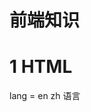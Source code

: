 # 前端知识

# 1 HTML

lang = en  zh 语言

<title>

```html
<meta charset="UTF-8" />
<meta http-equiv="Refresh" Content="2"/>
<meta http-equiv="Refresh" Content="2, url=http://xxxx.xx.xx"/> 
<link rel="stylesheet" type="text/css" href="css/common.css">
<link rel="shortcut icon" href="">
<title>老男人</title> 头部信息


```

### 标签

h1

h ,p,br

a:id href target

div

# js

### 数组的操作

```js
obj.length 数组的长度
obj.push() 尾部追加
obj.pop() 尾部获取一个元素
obj.unshift() 头部插入
obj.shift() 头部移除
obj.splice(start, deleteCount, value,) 插入
删除或替换数组的元素
	obj.splice(n,0,val) 指定位置插入
    obj.splice(n,1,val) 指定位置替换元素
    obj.splice(n,1) 指定位置删除
obj.slice() 切片
obj.reverse() 反转
obj.join(sep) 将数组元素连接起来
obj.concat(val,...) 连接数组
obj.sort() 对数组元素进行排序
```

对象：相当于字典

### 序列化

JSON.stringify(obj) 序列化

JSON.parse(str) 反序列化

### 转义

encodeURI() 

decodeURI()



encodeURIComponent(url)  将所有的特殊符号也做转义

decodeURIComponent(url)



escape() 对字符串转义

unescape() 给转义字符串解码

URIError 由URI的编码和解码方法抛出



### eval

相当于python中eval和exec的合集，既可以编译代码也可以获取返回值

eval()

EvalError

### 正则表达式



### 时间处理

统一时间

本地时间

d = new Date()

d.getxxx()

d.getUTCxxx()



d.setxxx()



## 语句和异常

### 1条件语句

```javascript
if(条件){
    
}else if(条件){
    
}else{
    
}
```

```js
switch(name){
    case '1':
        age = 123;
        break;
    case '2':
        age = 456;
        break;
    default :
        age = 777;
}
```

### 2循环语句

```js
while(条件){
    // break;
    // continue;
}
```

```js
// 第一种for循环
var li = ['alex', 'tony', 'rain'];
for(var i=0;i<li.length;i++){
	console.log(i,li)	
}
```

```js
//拿到的是索引
for(var item in li){
	console.log(item,li[item]);
}
//处理字典,循环key
for(var key in dic){
	console.log(dic[key]);
}
```

### 3 异常处理

```js
try{
	
}
catch(e){

}
finally{

}
```

抛出异常

```js
throw new Error('xxx')    //new 相当于关键字创建一个对象
```

## 函数

### 1 基本函数

```js
// 普通函数
	function func(arg){
		return true;
	}
	执行 func(123)
	
// 匿名函数
var func = function(arg){
	return "tony";
}
// 自执行函数
(function(arg){
	alert(arg);
})(123)
```

### 2 作用域

在java或c#中存在块级作用域，大括号也是一个作用域

#### 1 在JaveScript中无块级作用域

```js
function Main(){
	if(1=1){
		var name = 'seven';
	}
	console.log(name);
}
```

#### 2 在JaveScript采用函数作用域

- 在JaveScript中每个函数作为一个作用域，在外部无法访问内部作用域中的变量

```js
function Main(){
	var innerValur = 'seven';}
	
Main()

console.log(innerValue);
// 报错
```

#### 3 JaveScript的作用域链

-  由于JaveScript中的每个函数作为一个作用域，如果出现函数嵌套，则会出现作用域链

```js
xo = 'alex';
function Func(){
	var xo = "seven";
	function inner(){
		var xo = 'alvin';
		console.log(xo)；
	}
	inner();
}
Func();
// 从内向外一个个找
```

#### 4 JaveScript的作用域在执行前已经创建

- JaveScript的作用域在被执行之前已经创建，日后再执行时只需要按照作用域链去寻找即可，每个函数有自己的作用域

```js
xo = 'alex';
function Func(){
	var xo = "seven";
	function inner(){
		console.log(xo)；
	}
	inner();
}
var ret = Func();
ret();
```

![image-20200603212042312](C:\Users\km\AppData\Roaming\Typora\typora-user-images\image-20200603212042312.png)

![image-20200603212445900](C:\Users\km\AppData\Roaming\Typora\typora-user-images\image-20200603212445900.png)

#### 5 声明提前

- ![image-20200603212653847](C:\Users\km\AppData\Roaming\Typora\typora-user-images\image-20200603212653847.png)

### 3 闭包

![image-20200603214039004](C:\Users\km\AppData\Roaming\Typora\typora-user-images\image-20200603214039004.png)

### 4 面向对象和原型

![image-20200603213831900](C:\Users\km\AppData\Roaming\Typora\typora-user-images\image-20200603213831900.png)

## JaveScript

​	正则，字符串三个方法

## DOM 首字母小写后面首字母大写 dom

​	方法树

### 1查找

#### 1 直接查找

```js
document.getElementById
document.getElementsByName
document.getElementsByClassName
document.getElementsByTagName
```

#### 2 间接查找

```
childNodes 包含元素和内容
parentNode 父节点

```

### 2 操作 

 value 值

innerText 获取 设置

innerHTML  可以获取html的标签

![image-20200603224652952](C:\Users\km\AppData\Roaming\Typora\typora-user-images\image-20200603224652952.png)

### 3 class操作

```
className
classList.remove(cls)
classList.add(cls)
```

### 4 样式操作

样式：

```
<input type='text' style="color:red;font-size:40px;"/>
tag = ...
tag.style.color = 'red';
tag.style.fontsize = '40px';
```

### 5 属性

```
id = i1
getAttribute
setAttribute
removeAttribute
```

### 6 标签

- 创建

```js
方式一
var tag = document.createElement('a')
tag.innerText = 'wupeiqi'
tag.className = 'c1'
tag.href = 'http://www.cnblogs.com/wupeiqi'
方式二
var tag = '<a class="c1" href="http://www.cnblogs.com/wupeiqi">wupeiqi</a>'
```

- 添加

  ```js
  # 字符串形式的标签
  inserAdjacenHTML('beforeEnd',tag)
  inserAdjacenHTML('afterEND',tag)
  inserAdjacenHTML('beforebegin',tag)
  inserAdjacenHTML('afterbegin',tag)
  只能添加到四个位置
  inserAdjacenText 纯文本
  ```

  ![image-20200604000013340](C:\Users\km\AppData\Roaming\Typora\typora-user-images\image-20200604000013340.png)

  ```js
  # 对象形式的标签：
  	insertAdjacentElement('afterBegin', document.createElement('p'))
  ```

  #### 点赞
  
  ```js
  var tag = document.createElement('a')
  xxx.appendChild(tag)
xxx.insertBefore(tag,xxx[1
  ```
  
  ![image-20200604003853504](C:\Users\km\AppData\Roaming\Typora\typora-user-images\image-20200604003853504.png)![image-20200604003903681](C:\Users\km\AppData\Roaming\Typora\typora-user-images\image-20200604003903681.png)

#### 定时器

setInterval

clearInterval

setTimeout

clearTimeout

### 7 位置操作

clientHeight  --> 可见区域，height+padding

clientTop --> border 高度

offsetHeight heigit+padding+border

offsetTop 上级定位标签的高度

scrollHeight 全文高 height+padding

scrollTop 滚动高度

### 8 提交表单

var from = document.getElementById('f1');

form.submit();

9 其他操作

console.log 输出框 

alert 弹出框

confirm 确认框



url和刷新

location.href 获取当前地址

location.href = url 重定向

location.reload 重新加载

## 事件

![image-20200604234046263](C:\Users\km\AppData\Roaming\Typora\typora-user-images\image-20200604234046263.png)

```
this 当前触发事件的标签
全局事件绑定 window.onKeyDown = function(){}
event 里面有很多参数  比如 event.keyCode
默认事件 a submit form先执行自定义事件后执行默认事件
		checkbox 默认优先
事件有返回值 返回false 后面的函数不执行 返回true 后面的函数执行
return 事件（）
```



# jquery

模块，Dom和JaveScript，

## 1 查找 

- 选择器 **$('input:eq(1)')**

  - id选择器
  - 标签选择器
  - 类选择器
  - 组合选择器
  - 层级选择器

  - :first
  - :not
  - :even
  - :odd
  - :focus

- 属性

- 子元素

- 表单

- 表单对象属性

  - :disabled
  - :enabled
  - :checked
  - :selected

- 筛选器

## 2 操作

- css
- 属性
- 文本操作

### 3 事件

- 优化

### 4 扩展

- Form表单验证

### 5 Ajax

- 偷偷发请求